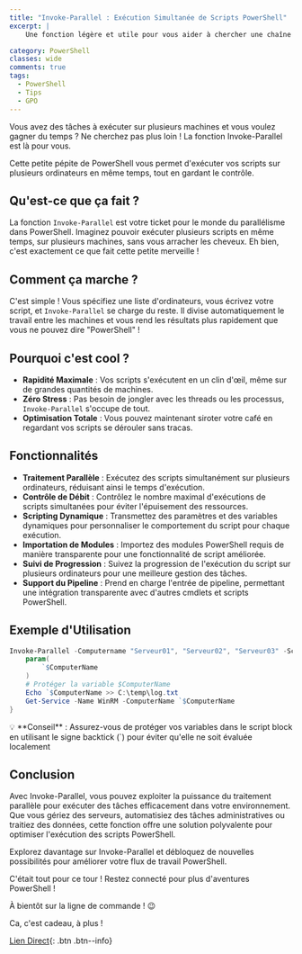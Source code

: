 ```yaml
---
title: "Invoke-Parallel : Exécution Simultanée de Scripts PowerShell"
excerpt: |
    Une fonction légère et utile pour vous aider à chercher une chaîne spécifique dans les objets de Stratégie de Groupe de votre environnement Active Directory.

category: PowerShell
classes: wide
comments: true
tags: 
  - PowerShell
  - Tips
  - GPO
---
```


Vous avez des tâches à exécuter sur plusieurs machines et vous voulez gagner du temps ? Ne cherchez pas plus loin ! La fonction Invoke-Parallel est là pour vous.

Cette petite pépite de PowerShell vous permet d'exécuter vos scripts sur plusieurs ordinateurs en même temps, tout en gardant le contrôle.

## Qu'est-ce que ça fait ?

La fonction `Invoke-Parallel` est votre ticket pour le monde du parallélisme dans PowerShell. Imaginez pouvoir exécuter plusieurs scripts en même temps, sur plusieurs machines, sans vous arracher les cheveux. Eh bien, c'est exactement ce que fait cette petite merveille !

## Comment ça marche ?

C'est simple ! Vous spécifiez une liste d'ordinateurs, vous écrivez votre script, et `Invoke-Parallel` se charge du reste. Il divise automatiquement le travail entre les machines et vous rend les résultats plus rapidement que vous ne pouvez dire "PowerShell" !

## Pourquoi c'est cool ?

- **Rapidité Maximale** : Vos scripts s'exécutent en un clin d'œil, même sur de grandes quantités de machines.
- **Zéro Stress** : Pas besoin de jongler avec les threads ou les processus, `Invoke-Parallel` s'occupe de tout.
- **Optimisation Totale** : Vous pouvez maintenant siroter votre café en regardant vos scripts se dérouler sans tracas.


## Fonctionnalités

- **Traitement Parallèle** : Exécutez des scripts simultanément sur plusieurs ordinateurs, réduisant ainsi le temps d'exécution.
- **Contrôle de Débit** : Contrôlez le nombre maximal d'exécutions de scripts simultanées pour éviter l'épuisement des ressources.
- **Scripting Dynamique** : Transmettez des paramètres et des variables dynamiques pour personnaliser le comportement du script pour chaque exécution.
- **Importation de Modules** : Importez des modules PowerShell requis de manière transparente pour une fonctionnalité de script améliorée.
- **Suivi de Progression** : Suivez la progression de l'exécution du script sur plusieurs ordinateurs pour une meilleure gestion des tâches.
- **Support du Pipeline** : Prend en charge l'entrée de pipeline, permettant une intégration transparente avec d'autres cmdlets et scripts PowerShell.

## Exemple d'Utilisation

```powershell
Invoke-Parallel -Computername "Serveur01", "Serveur02", "Serveur03" -ScriptBlock {
    param(
        `$ComputerName
    )
    # Protéger la variable $ComputerName
    Echo `$ComputerName >> C:\temp\log.txt
    Get-Service -Name WinRM -ComputerName `$ComputerName
}
```

<aside class="tip" markdown="1">
💡 **Conseil** : Assurez-vous de protéger vos variables dans le script block en utilisant le signe backtick (`) pour éviter qu'elle ne soit évaluée localement
</aside>

## Conclusion

Avec Invoke-Parallel, vous pouvez exploiter la puissance du traitement parallèle pour exécuter des tâches efficacement dans votre environnement. Que vous gériez des serveurs, automatisiez des tâches administratives ou traitiez des données, cette fonction offre une solution polyvalente pour optimiser l'exécution des scripts PowerShell.

Explorez davantage sur Invoke-Parallel et débloquez de nouvelles possibilités pour améliorer votre flux de travail PowerShell.

C'était tout pour ce tour ! Restez connecté pour plus d'aventures PowerShell !

À bientôt sur la ligne de commande ! 😉


Ca, c'est cadeau, à plus !

[Lien Direct](https://github.com/MickaelRoy/Cmdlets/tree/main/Invoke-Parallel){: .btn .btn--info}